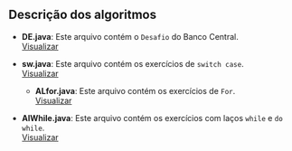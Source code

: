 ## Descrição dos algoritmos

- **DE.java**: Este arquivo contém o `Desafio` do Banco Central.  
  [Visualizar](https://github.com/Zero-0Dev/MateriaAlgoritimos/blob/main/DE.java)

- **sw.java**: Este arquivo contém os exercícios de `switch case`.  
  [Visualizar](https://github.com/Zero-0Dev/MateriaAlgoritimos/blob/main/sw.java)
  - **ALfor.java**: Este arquivo contém os exercícios de `For`.  
  [Visualizar](https://github.com/Zero-0Dev/MateriaAlgoritimos/blob/main/ALfor.java)
- **AlWhile.java**: Este arquivo contém os exercícios com laços `while` e `do while`.  
  [Visualizar](https://github.com/Zero-0Dev/MateriaAlgoritimos/blob/main/AlWhile.java)

